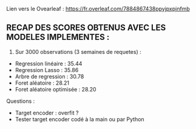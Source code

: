 Lien vers le Ovearleaf : https://fr.overleaf.com/7884867438ppyjpxpjnfmb 

RECAP DES SCORES OBTENUS AVEC LES MODELES IMPLEMENTES : 
-------------------------------------------------------

1. Sur 3000 observations (3 semaines de requetes) : 
- Regression linéaire : 35.44 
- Regression Lasso : 35.86
- Arbre de regression : 30.78
- Foret aléatoire : 28.21
- Foret aléatoire optimisée : 28.20

Questions : 
- Target encoder : overfit ? 
- Tester target encoder codé à la main ou par Python 
